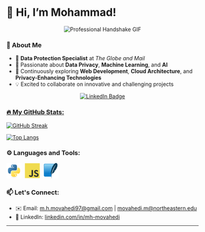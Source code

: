 # 👋 Hi, I’m Mohammad!

<div id="header" align="center">
  <img src="https://media.giphy.com/media/yF0YkUfXAZxtDkAALp/giphy.gif" width="800" height="200" alt="Professional Handshake GIF"/>
</div>


### 🚀 About Me
- 💼 **Data Protection Specialist** at *The Globe and Mail*  
- 👀 Passionate about **Data Privacy**, **Machine Learning**, and **AI**  
- 🌱 Continuously exploring **Web Development**, **Cloud Architecture**, and **Privacy-Enhancing Technologies**  
- 💡 Excited to collaborate on innovative and challenging projects

<div id="badges" align="center">
  <a href="https://www.linkedin.com/in/mh-movahedi/">
    <img src="https://img.shields.io/badge/LinkedIn-blue?style=for-the-badge&logo=linkedin&logoColor=white" alt="LinkedIn Badge"/>
  
</div>

### 🔥 My GitHub Stats:
[![GitHub Streak](https://github-readme-streak-stats.herokuapp.com?user=momova97&theme=default&hide_border=true&border_radius=5)](https://git.io/streak-stats)

[![Top Langs](https://github-readme-stats.vercel.app/api/top-langs/?username=momova97&layout=compact&theme=default&hide_border=true&border_radius=5)](https://github.com/anuraghazra/github-readme-stats)

### ⚙️ Languages and Tools:
<div>
  <img src="https://github.com/devicons/devicon/blob/master/icons/python/python-original.svg" width="40" height="40"/>&nbsp;
  <img src="https://github.com/devicons/devicon/blob/master/icons/javascript/javascript-original.svg" width="40" height="40"/>&nbsp;
  <img src="https://github.com/devicons/devicon/blob/master/icons/sqlite/sqlite-original.svg" width="40" height="40"/>&nbsp;
</div>

### 📫 Let's Connect:
- ✉️ Email: [m.h.movahedi97@gmail.com](mailto:m.h.movahedi97@gmail.com) | [movahedi.m@northeastern.edu](mailto:movahedi.m@northeastern.edu)  
- 💼 LinkedIn: [linkedin.com/in/mh-movahedi](https://www.linkedin.com/in/mh-movahedi/)

---

<!---
momova97/momova97 is a ✨ special ✨ repository because its `README.md` (this file) appears on your GitHub profile.
You can click the Preview link to take a look at your changes.
--->
